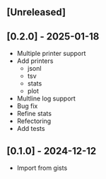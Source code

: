 ## [Unreleased]

## [0.2.0] - 2025-01-18

- Multiple printer support
- Add printers
  - jsonl
  - tsv
  - stats
  - plot
- Multline log support
- Bug fix
- Refine stats
- Refectoring
- Add tests

## [0.1.0] - 2024-12-12

- Import from gists
